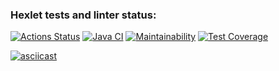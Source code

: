 ### Hexlet tests and linter status:
[![Actions Status](https://github.com/sergeloie/java-project-71/workflows/hexlet-check/badge.svg)](https://github.com/sergeloie/java-project-71/actions)
[![Java CI](https://github.com/sergeloie/java-project-71/actions/workflows/main.yml/badge.svg)](https://github.com/sergeloie/java-project-71/actions/workflows/main.yml)
[![Maintainability](https://api.codeclimate.com/v1/badges/2588c551e0a5d0e94009/maintainability)](https://codeclimate.com/github/sergeloie/java-project-71/maintainability)
[![Test Coverage](https://api.codeclimate.com/v1/badges/2588c551e0a5d0e94009/test_coverage)](https://codeclimate.com/github/sergeloie/java-project-71/test_coverage)

[![asciicast](https://asciinema.org/a/nIFczwZHx9kqxrSTDYRvG89C2.svg)](https://asciinema.org/a/nIFczwZHx9kqxrSTDYRvG89C2)
